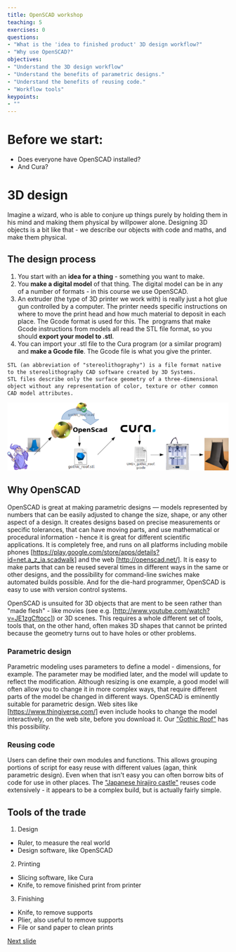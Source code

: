 ```yaml
---
title: OpenSCAD workshop
teaching: 5
exercises: 0
questions:
- "What is the 'idea to finished product' 3D design workflow?"
- "Why use OpenSCAD?"
objectives:
- "Understand the 3D design workflow"
- "Understand the benefits of parametric designs."
- "Understand the benefits of reusing code."
- "Workflow tools"
keypoints:
- ""
---
```

# Before we start:
- Does everyone have OpenSCAD installed?
- And Cura?

# 3D design
Imagine a wizard, who is able to conjure up things purely by holding them in his mind and making them physical by willpower alone. 
Designing 3D objects is a bit like that - we describe our objects with code and maths, and make them physical.

## The design process

1) You start with an __idea for a thing__ - something you want to make.
2) You __make a digital model__ of that thing. The digital model can be in any of a number of formats - in this course we use OpenSCAD.
3) An extruder (the type of 3D printer we work with) is really just a hot glue gun controlled by a computer.
The printer needs specific instructions on where to move the print head and how much material to deposit in each place.
The Gcode format is used for this.
The  programs that make Gcode instructions from models all read the STL file format, so you should __export your model to .stl__.
4) You can import  your .stl file to the Cura program (or a similar program) and  __make a Gcode file__. The Gcode file is what you give the printer.

```
STL (an abbreviation of "stereolithography") is a file format native to the stereolithography CAD software created by 3D Systems.
STL files describe only the surface geometry of a three-dimensional object without any representation of color, texture or other common CAD model attributes.
```
![alt text](bilder/DesignProcess.png "The 3D Design chain")

## Why OpenSCAD
OpenSCAD is great at making parametric designs — models represented by numbers that can be easily adjusted to change the size, shape, or any other aspect of a design.
It creates designs based on precise measurements or specific tolerances, that can have moving parts, and use mathematical or procedural information - hence it is great for different scientific applications.
It is completely free, and runs on all platforms including mobile phones [https://play.google.com/store/apps/details?id=net.a_z_ia.scadwalk] and the web [http://openscad.net/].
It is easy to make parts that can be reused several times in different ways in the same or other designs, and the possibility for command-line swiches make automated builds possible.
And for the die-hard programmer, OpenSCAD is easy to use with version control systems.

OpenSCAD is unsuited for 3D objects that are ment to be seen rather than "made flesh" - like movies (see e.g. [http://www.youtube.com/watch?v=JE1zgCftocc]) or 3D scenes. This requires a 
whole different set of tools, tools that, on the other hand, often makes 3D shapes that cannot be printed because the geometry turns out to have holes or other problems. 

### Parametric design

Parametric modeling uses parameters to define a model - dimensions, for example. 
The parameter may be modified later, and the model will update to reflect the modification. 
Although resizing is one example, a good model will often allow you to change it in more complex ways, that require different parts of the model be changed in different ways. 
OpenSCAD is eminently suitable for parametric design. Web sites like [https://www.thingiverse.com/] even include hooks to change the model interactively, on the web site, before you download it. 
Our ["Gothic Roof"](https://www.thingiverse.com/thing:2693666) has this possibility. 

### Reusing code

Users can define their own modules and functions. 
This allows grouping portions of script for easy reuse with different values (agan, think parametric design). 
Even when that isn't easy you can often borrow bits of code for use in other places. 
The ["Japanese hirajiro castle"](https://www.thingiverse.com/thing:16862) reuses code extensively - it appears to be a complex build, but is actually fairly simple. 

## Tools of the trade
1. Design
  * Ruler, to measure the real world
  * Design software, like OpenSCAD
2. Printing
  * Slicing software, like Cura
  * Knife, to remove finished print from printer 
3. Finishing
  * Knife, to remove supports
  * Plier, also useful to remove  supports
  * File or sand paper to clean prints

[Next slide](02-3D-printing.md)
